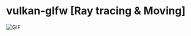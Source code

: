 # vulkan-glfw [Ray tracing & Moving]

![GIF](https://github.com/HydeHunter2/vulkan-glfw/blob/ray-tracing-moving/result/ray_tracing_moving_result.gif)
